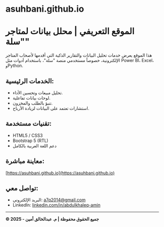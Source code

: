 # asuhbani.github.io
# الموقع التعريفي | محلل بيانات لمتاجر "سلة"

هذا الموقع يعرض خدمات تحليل البيانات والتقارير الذكية التي أقدمها لأصحاب المتاجر الإلكترونية، خصوصاً مستخدمي منصة "سلة"، باستخدام أدوات مثل Power BI، Excel، وPython.

## الخدمات الرئيسية:
- تحليل مبيعات وتحسين الأداء.
- لوحات بيانات تفاعلية.
- تنبؤ بالطلب والمخزون.
- استشارات تعتمد على البيانات لزيادة الأرباح.

## تقنيات مستخدمة:
- HTML5 / CSS3
- Bootstrap 5 (RTL)
- دعم اللغة العربية بالكامل

## معاينة مباشرة:
[https://asuhbani.github.io](https://asuhbani.github.io)  


## تواصل معي:
- البريد الإلكتروني: a7q2014@gmail.com
- LinkedIn: [linkedin.com/in/abdulkhaleq-amin](https://ye.linkedin.com/in/abdulkhaleq-amin-228a0959)

---

**© 2025 - جميع الحقوق محفوظة | م. عبدالخالق أمين**
